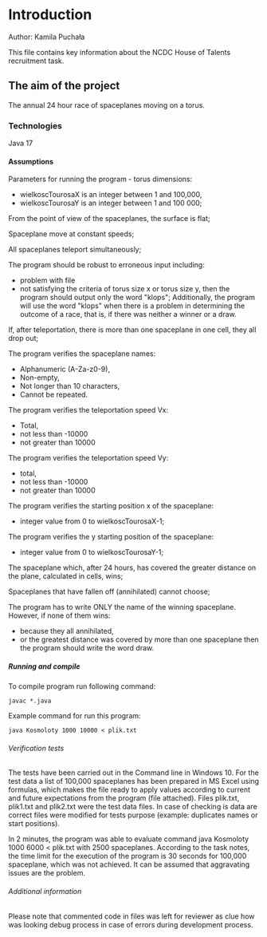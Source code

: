 # Introduction
Author: Kamila Puchała

This file contains key information about the NCDC House of Talents recruitment task.
## The aim of the project
The annual 24 hour race of spaceplanes moving on a torus.
### Technologies
Java 17
#### Assumptions
Parameters for running the program - torus dimensions:
- wielkoscTourosaX is an integer between 1 and 100,000,
- wielkoscTourosaY is an integer between 1 and 100 000;

From the point of view of the spaceplanes, the surface is flat;

Spaceplane move at constant speeds;

All spaceplanes teleport simultaneously;

The program should be robust to erroneous input including:
- problem with file
- not satisfying the criteria of torus size x or torus size y,
  then the program should output only the word "klops";
  Additionally, the program will use the word "klops" when there is a problem in determining the outcome of a race, that is, if there was neither a winner or a draw.

If, after teleportation, there is more than one spaceplane in one cell, they all drop out;

The program verifies the spaceplane names:
- Alphanumeric (A-Za-z0-9),
- Non-empty,
- Not longer than 10 characters,
- Cannot be repeated.

The program verifies the teleportation speed Vx:
- Total,
- not less than -10000
- not greater than 10000

The program verifies the teleportation speed Vy:
- total,
- not less than -10000
- not greater than 10000

The program verifies the starting position x of the spaceplane:
- integer value from 0 to wielkoscTourosaX-1;

The program verifies the y starting position of the spaceplane:
- integer value from 0 to wielkoscTourosaY-1;

The spaceplane which, after 24 hours, has covered the greater distance on the plane, calculated in cells, wins;

Spaceplanes that have fallen off (annihilated) cannot choose;

The program has to write ONLY the name of the winning spaceplane. However, if none of them wins:
- because they all annihilated,
- or the greatest distance was covered by more than one spaceplane
  then the program should write the word draw.
##### Running and compile
To compile program run following command:

    javac *.java

Example command for run this program:

    java Kosmoloty 1000 10000 < plik.txt
###### Verification tests
The tests have been carried out in the Command line in Windows 10.
For the test data a list of 100,000 spaceplanes has been prepared in MS Excel using formulas, which makes the file ready to apply values according to current and future expectations from the program (file attached).
Files plik.txt, plik1.txt and plik2.txt were the test data files. In case of checking is data are correct files were modified for tests purpose (example: duplicates names or start positions).

In 2 minutes, the program was able to evaluate command java Kosmoloty 1000 6000 < plik.txt with 2500 spaceplanes.
According to the task notes, the time limit for the execution of the program is 30 seconds for 100,000 spaceplane, which was not achieved. It can be assumed that aggravating issues are the problem.

###### Additional information
Please note that commented code in files was left for reviewer as clue how was looking debug process in case of errors during development process.